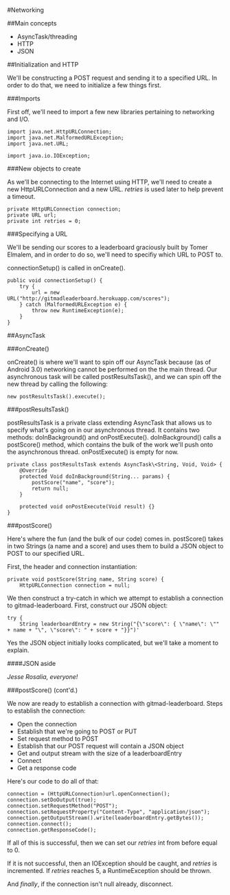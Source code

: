 #Networking

##Main concepts
+ AsyncTask/threading
+ HTTP
+ JSON

##Initialization and HTTP

We'll be constructing a POST request and sending it to a specified URL. In order to do that, we need to initialize a few things first.

###Imports

First off, we'll need to import a few new libraries pertaining to networking and I/O.

	import java.net.HttpURLConnection;
	import java.net.MalformedURLException;
	import java.net.URL;

	import java.io.IOException;

###New objects to create

As we'll be connecting to the Internet using HTTP, we'll need to create a new HttpURLConnection and a new URL. *retries* is used later to help prevent a timeout.

	private HttpURLConnection connection;
	private URL url;
	private int retries = 0;

###Specifying a URL

We'll be sending our scores to a leaderboard graciously built by Tomer Elmalem, and in order to do so, we'll need to specifiy which URL to POST to.

connectionSetup() is called in onCreate().

	public void connectionSetup() {
	    try {
	        url = new URL("http://gitmadleaderboard.herokuapp.com/scores");
	    } catch (MalformedURLException e) {
	        throw new RuntimeException(e);
	    }
	}

##AsyncTask

###onCreate()

onCreate() is where we'll want to spin off our AsyncTask because (as of Android 3.0) networking cannot be performed on the the main thread. Our asynchronous task will be called postResultsTask(), and we can spin off the new thread by calling the following:

	new postResultsTask().execute();

###postResultsTask()

postResultsTask is a private class extending AsyncTask that allows us to specify what's going on in our asynchronous thread. It contains two methods: doInBackground() and onPostExecute(). doInBackground() calls a postScore() method, which contains the bulk of the work we'll push onto the asynchronous thread. onPostExecute() is empty for now.

	private class postResultsTask extends AsyncTask\<String, Void, Void> {
	    @Override
	    protected Void doInBackground(String... params) {
	        postScore("name", "score");
	        return null;
	    }

	    protected void onPostExecute(Void result) {}
	}

###postScore()

Here's where the fun (and the bulk of our code) comes in. postScore() takes in two Strings (a name and a score) and uses them to build a JSON object to POST to our specified URL. 

First, the header and connection instantiation:

	private void postScore(String name, String score) {
	    HttpURLConnection connection = null;

We then construct a try-catch in which we attempt to establish a connection to gitmad-leaderboard. First, construct our JSON object:

	try {
	    String leaderboardEntry = new String("{\"score\": { \"name\": \"" + name + "\", \"score\": " + score + "}}")'

Yes the JSON object initially looks complicated, but we'll take a moment to explain.

####JSON aside

*Jesse Rosalia, everyone!*

###postScore() (cont'd.)

We now are ready to establish a connection with gitmad-leaderboard. Steps to establish the connection:

+ Open the connection
+ Establish that we're going to POST or PUT
+ Set request method to POST
+ Establish that our POST request will contain a JSON object
+ Get and output stream with the size of a leaderboardEntry
+ Connect
+ Get a response code

Here's our code to do all of that:

	connection = (HttpURLConnection)url.openConnection();
	connection.setDoOutput(true);
	connection.setRequestMethod("POST");
	connection.setRequestProperty("Content-Type", "application/json");
	connection.getOutputStream().write(leaderboardEntry.getBytes());
	connection.connect();
	connection.getResponseCode();

If all of this is successful, then we can set our *retries* int from before equal to 0.

If it is not successful, then an IOException should be caught, and *retries* is incremented. If *retries* reaches 5, a RuntimeException should be thrown.

And *finally*, if the connection isn't null already, disconnect.
